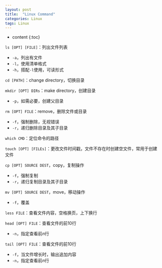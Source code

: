 ```yaml
---
layout: post
title:  "Linux Command"
categories: Linux
tags: Linux
---
```


* content
{:toc}

```ls [OPT] [FILE]```：列出文件列表
- ```-a```，列出有文件
- ```-l```，使用清单格式
- ```-h```，搭配```-l```使用，可读形式

```cd [PATH]```：change directory，切换目录

```mkdir [OPT] DIRs```：make directory，创建目录
- ```-p```，如需必要，创建父目录

```rm [OPT] FILE```：remove，删除文件或目录
- ```-f```，强制删除，无视错误
- ```-r```，递归删除目录及其子目录

```which CMD```：定位命令的路径

```touch [OPT] [FILEs]```：更改文件时间戳，文件不存在时创建空文件，常用于创建文件

```cp [OPT] SOURCE DEST```，copy，复制操作
- ```-f```，强制复制
- ```-r```，递归复制目录及其子目录

```mv [OPT] SOURCE DEST```，move，移动操作
- ```-f```，覆盖

```less FILE```：查看文件内容，空格换页，上下换行

```head [OPT] FILE```：查看文件的前$10$行
- ```-n```，指定查看前$n$行

```tail [OPT] FILE```：查看文件的前$10$行
- ```-f```，当文件增长时，输出追加内容
- ```-n```，指定查看前$n$行